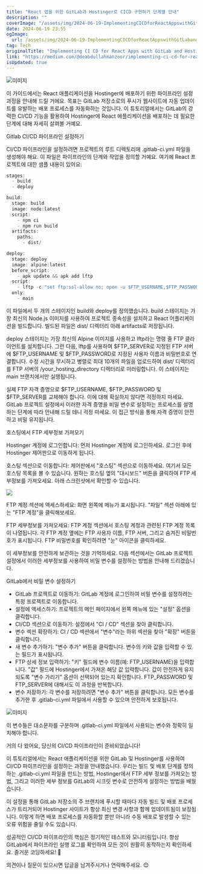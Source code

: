 ```yaml
---
title: "React 앱을 위한 GitLab과 Hostinger로 CICD 구현하기 단계별 안내"
description: ""
coverImage: "/assets/img/2024-06-19-ImplementingCICDforReactAppswithGitLabandHostingerAStep-by-StepGuide_0.png"
date: 2024-06-19 23:55
ogImage: 
  url: /assets/img/2024-06-19-ImplementingCICDforReactAppswithGitLabandHostingerAStep-by-StepGuide_0.png
tag: Tech
originalTitle: "Implementing CI CD for React Apps with GitLab and Hostinger: A Step-by-Step Guide"
link: "https://medium.com/@deabdullahmanzoor/implementing-ci-cd-for-react-apps-with-gitlab-and-hostinger-a-step-by-step-guide-5fa68cf9214d"
isUpdated: true
---
```






![이미지](/assets/img/2024-06-19-ImplementingCICDforReactAppswithGitLabandHostingerAStep-by-StepGuide_0.png)

이 가이드에서는 React 애플리케이션을 Hostinger에 배포하기 위한 파이프라인 설정 과정을 안내해 드릴 거에요. 목표는 GitLab 저장소로의 푸시가 웹사이트에 자동 업데이트를 유발하는 배포 프로세스를 자동화하는 것입니다. 이 튜토리얼에서는 GitLab의 강력한 CI/CD 기능을 활용하여 Hostinger에 React 애플리케이션을 배포하는 데 필요한 단계에 대해 자세히 살펴볼 거예요.

Gitlab CI/CD 파이프라인 설정하기

CI/CD 파이프라인을 설정하려면 프로젝트의 루트 디렉토리에 .gitlab-ci.yml 파일을 생성해야 해요. 이 파일은 파이프라인의 단계와 작업을 정의할 거예요. 여기에 React 프로젝트에 대한 샘플 내용이 있어요:


<div class="content-ad"></div>

```js
stages:
  - build
  - deploy

build:
  stage: build
  image: node:latest
  script:
    - npm ci
    - npm run build
  artifacts:
    paths:
      - dist/

deploy:
  stage: deploy
  image: alpine:latest
  before_script:
    - apk update && apk add lftp
  script:
    - lftp -c "set ftp:ssl-allow no; open -u $FTP_USERNAME,$FTP_PASSWORD $FTP_SERVER; mirror -Rev ./dist/ /your_hosting_directory --ignore-time --parallel=10; quit"
  only:
    - main
```

이 파일에서 두 개의 스테이지인 build와 deploy를 정의했습니다. build 스테이지는 가장 최신의 Node.js 이미지를 사용하여 프로젝트 종속성을 설치하고 React 어플리케이션을 빌드합니다. 빌드된 파일은 dist/ 디렉터리 아래 artifacts로 저장됩니다.

deploy 스테이지는 가장 최신의 Alpine 이미지를 사용하고 lftp라는 명령 줄 FTP 클라이언트를 설치합니다. 그런 다음, lftp를 사용하여 $FTP_SERVER로 지정된 FTP 서버에 $FTP_USERNAME 및 $FTP_PASSWORD로 지정된 사용자 이름과 비밀번호로 연결합니다. 수정 시간을 무시하고 병렬로 최대 10개의 파일을 업로드하여 dist/ 디렉터리를 FTP 서버의 /your_hosting_directory 디렉터리로 미러링합니다. 이 스테이지는 main 브랜치에서만 실행됩니다.

실제 FTP 자격 증명으로 $FTP_USERNAME, $FTP_PASSWORD 및 $FTP_SERVER를 교체해야 합니다. 이에 대해 확실하지 않다면 걱정하지 마세요. GitLab 프로젝트 설정에서 이러한 자격 증명을 비밀 변수로 설정하는 프로세스를 설명하는 단계에 따라 안내해 드릴 테니 걱정 마세요. 이 접근 방식을 통해 자격 증명이 안전하고 비밀 유지됩니다.


<div class="content-ad"></div>

호스팅에서 FTP 세부정보 가져오기

Hostinger 계정에 로그인합니다: 먼저 Hostinger 계정에 로그인하세요. 로그인 후에 Hostinger 제어판으로 이동하게 됩니다.

호스팅 섹션으로 이동합니다: 제어판에서 "호스팅" 섹션으로 이동하세요. 여기서 모든 호스팅 목록을 볼 수 있습니다. 원하는 호스팅 옆의 "대시보드" 버튼을 클릭하여 FTP 세부정보를 가져오세요. 아래 스크린샷에서 확인할 수 있습니다.

<img src="/assets/img/2024-06-19-ImplementingCICDforReactAppswithGitLabandHostingerAStep-by-StepGuide_1.png" />

<div class="content-ad"></div>

FTP 계정 섹션에 액세스하세요: 화면 왼쪽에 메뉴가 표시됩니다. "파일" 섹션 아래에 있는 "FTP 계정"을 클릭해보세요.

FTP 세부정보를 가져오세요: FTP 계정 섹션에서 호스팅 계정과 관련된 FTP 계정 목록이 나열됩니다. 각 FTP 계정 옆에는 FTP 사용자 이름, FTP 서버, 그리고 숨겨진 비밀번호가 표시됩니다. FTP 비밀번호를 확인하려면 "눈" 아이콘을 클릭하세요.

이 세부정보를 안전하게 보관하는 것을 기억하세요. 다음 섹션에서는 GitLab 프로젝트 설정에서 이러한 세부정보를 사용하여 비밀 변수를 설정하는 방법을 안내해 드리겠습니다.

<div class="content-ad"></div>

GitLab에서 비밀 변수 설정하기

- GitLab 프로젝트로 이동하기: GitLab 계정에 로그인하여 비밀 변수를 설정하려는 특정 프로젝트로 이동합니다.
- 설정에 액세스하기: 프로젝트의 메인 페이지에서 왼쪽 메뉴에 있는 "설정" 옵션을 클릭합니다.
- CI/CD 섹션으로 이동하기: 설정에서 "CI / CD" 섹션을 찾아 클릭합니다.
- 변수 섹션 확장하기: CI / CD 섹션에서 "변수"라는 하위 섹션을 찾아 "확장" 버튼을 클릭합니다.
- 새 변수 추가하기: "변수 추가" 버튼을 클릭합니다. 변수의 키와 값을 입력할 수 있는 필드가 표시됩니다.
- FTP 상세 정보 입력하기: "키" 필드에 변수 이름(예: FTP_USERNAME)을 입력합니다. "값" 필드에 Hostinger에서 가져온 해당 값 입력합니다. 값이 안전하게 유지되도록 "변수 가리기" 옵션이 선택되어 있는지 확인합니다. FTP_PASSWORD 및 FTP_SERVER에 대해서도 이 과정을 반복합니다.
- 변수 저장하기: 각 변수를 저장하려면 "변수 추가" 버튼을 클릭합니다. 모든 변수를 추가한 후 .gitlab-ci.yml 파일에서 사용할 수 있으며 안전하게 보호됩니다.

![이미지](/assets/img/2024-06-19-ImplementingCICDforReactAppswithGitLabandHostingerAStep-by-StepGuide_3.png)

이 변수들은 대소문자를 구분하며 .gitlab-ci.yml 파일에서 사용되는 변수와 정확히 일치해야 합니다.

<div class="content-ad"></div>

거의 다 왔어요, 당신의 CI/CD 파이프라인이 준비되었습니다!

이 튜토리얼에서는 React 애플리케이션을 위한 GitLab 및 Hostinger를 사용하여 CI/CD 파이프라인을 설정하는 과정을 안내했습니다. 우리는 빌드 및 배포 단계를 정의하는 .gitlab-ci.yml 파일을 만드는 방법, Hostinger에서 FTP 세부 정보를 가져오는 방법, 그리고 이러한 세부 정보를 GitLab의 시크릿 변수로 안전하게 설정하는 방법을 배웠습니다.

이 설정을 통해 GitLab 저장소의 주 브랜치에 푸시할 때마다 자동 빌드 및 배포 프로세스가 트리거되어 Hostinger 사이트가 항상 최신 변경 사항과 함께 업데이트됨이 보장됩니다. 이렇게 하면 배포 프로세스를 자동화할 뿐만 아니라 수동 배포로 발생할 수 있는 오류 위험을 줄일 수도 있습니다.

성공적인 CI/CD 파이프라인의 핵심은 정기적인 테스트와 모니터링입니다. 항상 GitLab에서 파이프라인 실행 로그를 확인하여 모든 것이 원활히 동작하는지 확인하세요. 즐거운 코딩하세요! 🙌

<div class="content-ad"></div>

의견이나 질문이 있으시면 답글을 남겨주시거나 연락해주세요. 😊